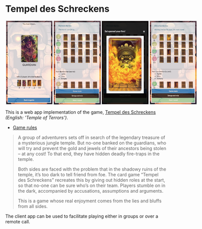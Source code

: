 # Tempel des Schreckens

<div style="display: flex; justify-content: space-around;">
  <img alt="Tempel des Schreckens" src="./assets/role-distribution.png" width="150" />
  <img alt="Tempel des Schreckens" src="./assets/new-round.png" width="150" />
  <img alt="Tempel des Schreckens" src="./assets/fire-flip.png" width="150" />
  <img alt="Tempel des Schreckens" src="./assets/round-progress.png" width="150" />
</div>

This is a web app implementation of the game, [Tempel des Schreckens](https://www.spiel-des-jahres.de/en/games/tempel-des-schreckens/) *(English: 'Temple of Terrors')*.

- [Game rules](RULES.md)

> A group of adventurers sets off in search of the legendary treasure of a mysterious jungle temple. But no-one banked on the guardians, who will try and prevent the gold and jewels of their ancestors being stolen – at any cost! To that end, they have hidden deadly fire-traps in the temple.
> 
> Both sides are faced with the problem that in the shadowy ruins of the temple, it’s too dark to tell friend from foe. The card game “Tempel des Schreckens” recreates this by giving out hidden roles at the start, so that no-one can be sure who’s on their team. Players stumble on in the dark, accompanied by accusations, assumptions and arguments.
> 
> This is a game whose real enjoyment comes from the lies and bluffs from all sides.

The client app can be used to facilitate playing either in groups or over a remote call.